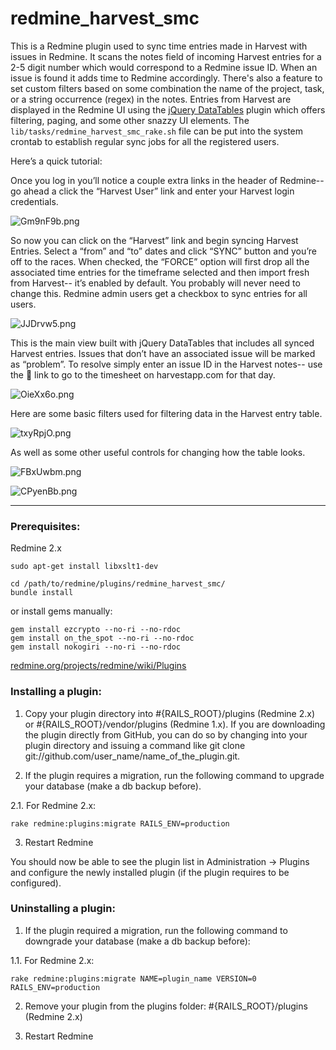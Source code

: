 # redmine_harvest_smc

This is a Redmine plugin used to sync time entries made in Harvest with issues in Redmine. It scans the notes field of incoming Harvest entries for a 2-5 digit number which would correspond to a Redmine issue ID. When an issue is found it adds time to Redmine accordingly. There's also a feature to set custom filters based on some combination the name of the project, task, or a string occurrence (regex) in the notes. Entries from Harvest are displayed in the Redmine UI using the [jQuery DataTables](http://www.datatables.net/ "jQuery DataTables") plugin which offers filtering, paging, and some other snazzy UI elements. The `lib/tasks/redmine_harvest_smc_rake.sh` file can be put into the system crontab to establish regular sync jobs for all the registered users.

Here’s a quick tutorial: 

Once you log in you’ll notice a couple extra links in the header of Redmine-- go ahead a click the “Harvest User” link and enter your Harvest login credentials. 

![Gm9nF9b.png](http://i.imgur.com/Gm9nF9b.png)

So now you can click on the “Harvest” link and begin syncing Harvest Entries. Select a “from” and “to” dates and click “SYNC” button and you’re off to the races. When checked, the “FORCE” option will first drop all the associated time entries for the timeframe selected and then import fresh from Harvest-- it’s enabled by default. You probably will never need to change this. Redmine admin users get a checkbox to sync entries for all users.

![JJDrvw5.png](http://i.imgur.com/JJDrvw5.png)

This is the main view built with jQuery DataTables that includes all synced Harvest entries. Issues that don’t have an associated issue will be marked as “problem”. To resolve simply enter an issue ID in the Harvest notes-- use the ⃔  link to go to the timesheet on harvestapp.com for that day. 

![OieXx6o.png](http://i.imgur.com/OieXx6o.png)

Here are some basic filters used for filtering data in the Harvest entry table.

![txyRpjO.png](http://i.imgur.com/txyRpjO.png)

As well as some other useful controls for changing how the table looks. 

![FBxUwbm.png](http://i.imgur.com/FBxUwbm.png)

![CPyenBb.png](http://i.imgur.com/CPyenBb.png)


---

### Prerequisites: 

Redmine 2.x 

	sudo apt-get install libxslt1-dev

	cd /path/to/redmine/plugins/redmine_harvest_smc/
	bundle install 

or install gems manually: 

	gem install ezcrypto --no-ri --no-rdoc
	gem install on_the_spot --no-ri --no-rdoc
	gem install nokogiri --no-ri --no-rdoc 


[redmine.org/projects/redmine/wiki/Plugins](http://www.redmine.org/projects/redmine/wiki/Plugins
 "redmine.org")

### Installing a plugin:

1. Copy your plugin directory into #{RAILS_ROOT}/plugins (Redmine 2.x) or #{RAILS_ROOT}/vendor/plugins (Redmine 1.x). If you are downloading the plugin directly from GitHub, you can do so by changing into your plugin directory and issuing a command like git clone git://github.com/user_name/name_of_the_plugin.git.

2. If the plugin requires a migration, run the following command to upgrade your database (make a db backup before).

2.1. For Redmine 2.x:

	rake redmine:plugins:migrate RAILS_ENV=production

3. Restart Redmine

You should now be able to see the plugin list in Administration -> Plugins and configure the newly installed plugin (if the plugin requires to be configured).

### Uninstalling a plugin:

1. If the plugin required a migration, run the following command to downgrade your database (make a db backup before):

1.1. For Redmine 2.x:

	rake redmine:plugins:migrate NAME=plugin_name VERSION=0 RAILS_ENV=production

2. Remove your plugin from the plugins folder: #{RAILS_ROOT}/plugins (Redmine 2.x) 

3. Restart Redmine


